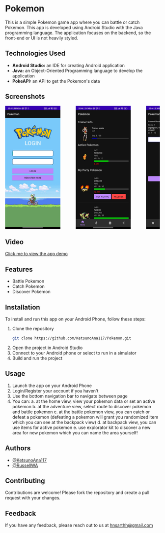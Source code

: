 # Pokemon
This is a simple Pokemon game app where you can battle or catch Pokemon. This app is developed using Android Studio with the Java programming language. The application focuses on the backend, so the front-end or UI is not heavily styled.

## Technologies Used

- **Android Studio:** an IDE for creating Android application
- **Java:** an Object-Oriented Programming language to develop the application
- **PokeAPI:** an API to get the Pokemon's data

## Screenshots

<div style="display: flex; overflow-x: auto; gap: 50px;">
  <img src="./AppScreenshot/Pokemon-LandingPage.jpeg" alt="App Screenshot" width="200" height="400">
  <img src="./AppScreenshot/Pokemon-HomePage.jpeg" alt="App Screenshot" width="200" height="400">
  <img src="./AppScreenshot/Pokemon-AdventurePage.jpeg" alt="App Screenshot" width="200" height="400">
  <img src="./AppScreenshot/Pokemon-BattlePage.jpeg" alt="App Screenshot" width="200" height="400">
  <img src="./AppScreenshot/Pokemon-BackpackPage.jpeg" alt="App Screenshot" width="200" height="400">
</div>

## Video
<a href="https://www.youtube.com/watch?v=TgFn_djJ2pk" target="_blank">
  Click me to view the app demo
</a>

## Features

- Battle Pokemon
- Catch Pokemon
- Discover Pokemon

## Installation

To install and run this app on your Android Phone, follow these steps:

1. Clone the repository
    ```bash
    git clone https://github.com/KetsunoAna117/Pokemon.git
    ```
2. Open the project in Android Studio
3. Connect to your Android phone or select to run in a simulator
4. Build and run the project

## Usage

1. Launch the app on your Android Phone
2. Login/Register your account if you haven't
3. Use the bottom navigation bar to navigate between page
4. You can:
   a. at the home view, view your pokemon data or set an active pokemon
   b. at the adventure view, select route to discover pokemon and battle pokemon
   c. at the battle pokemon view, you can catch or defeat a pokemon (defeating a pokemon will grant you randomized item which you can see at the backpack view)
   d. at backpack view, you can use items for active pokemon
   e. use explorator kit to discover a new area for new pokemon which you can name the area yourself!

## Authors

- [@KetsunoAna117](https://www.github.com/KetsunoAna117)
- [@RussellWA](https://github.com/RussellWA)

## Contributing

Contributions are welcome! Please fork the repository and create a pull request with your changes.

## Feedback

If you have any feedback, please reach out to us at hnsarthh@gmail.com
